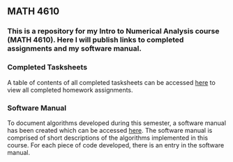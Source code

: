 ## MATH 4610

### This is a repository for my Intro to Numerical Analysis course (MATH 4610). Here I will publish links to completed assignments and my software manual.

### Completed Tasksheets

A table of contents of all completed tasksheets can be accessed [here](Tasksheets/tasks_toc.md) to view all completed homework assignments.

### Software Manual

To document algorithms developed during this semester, a software manual has been created which can be accessed [here](https://palmeredholm.github.io/math4610/software_manual). The software manual is comprised of short descriptions of the algorithms implemented in this course. For each piece of code developed, there is an entry in the software manual.

<!-- You can use the [editor on GitHub](https://github.com/palmeredholm/math4610/edit/main/README.md) to maintain and preview the content for your website in Markdown files.

Whenever you commit to this repository, GitHub Pages will run [Jekyll](https://jekyllrb.com/) to rebuild the pages in your site, from the content in your Markdown files.

### Markdown

Markdown is a lightweight and easy-to-use syntax for styling your writing. It includes conventions for

```markdown
Syntax highlighted code block

# Header 1
## Header 2
### Header 3

- Bulleted
- List

1. Numbered
2. List

**Bold** and _Italic_ and `Code` text

[Link](url) and ![Image](src)
```

For more details see [GitHub Flavored Markdown](https://guides.github.com/features/mastering-markdown/).

### Jekyll Themes

Your Pages site will use the layout and styles from the Jekyll theme you have selected in your [repository settings](https://github.com/palmeredholm/math4610/settings/pages). The name of this theme is saved in the Jekyll `_config.yml` configuration file.

### Support or Contact

Having trouble with Pages? Check out our [documentation](https://docs.github.com/categories/github-pages-basics/) or [contact support](https://support.github.com/contact) and we’ll help you sort it out.
 -->

